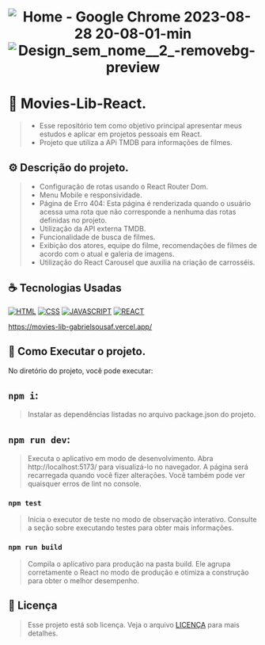 <h1 align="center" width:100%>

![Home - Google Chrome 2023-08-28 20-08-01-min](https://github.com/gabrielsousaf/Movies-Lib/assets/121953504/8c1b9793-04db-45c3-83e0-153a7baf0b60)
![Design_sem_nome__2_-removebg-preview](https://github.com/gabrielsousaf/Movies-Lib/assets/121953504/a90a4353-7d3a-41d8-9602-bd18c60bd0ba)


# 📱 Movies-Lib-React.
> * Esse repositório tem como objetivo principal apresentar meus estudos e aplicar em projetos pessoais em React.
> * Projeto que utiliza a APi TMDB para informações de filmes.
  

## ⚙ Descrição do projeto.
> * Configuração de rotas usando o React Router Dom.
> * Menu Mobile e responsividade.
> * Página de Erro 404: Esta página é renderizada quando o usuário acessa uma rota que não corresponde a nenhuma das rotas definidas no projeto.
> * Utilização da API externa TMDB.
> * Funcionalidade de busca de filmes.
> * Exibição dos atores, equipe do filme, recomendações de filmes de acordo com o atual e galeria de imagens.
> * Utilização do React Carousel que auxilia na criação de carrosséis.
 

## ☕ Tecnologias Usadas

[![HTML](https://img.shields.io/badge/HTML5-E34F26?style=for-the-badge&logo=html5&logoColor=white)](#)
[![CSS](https://img.shields.io/badge/CSS3-1572B6?style=for-the-badge&logo=css3&logoColor=white)](#)
[![JAVASCRIPT](https://img.shields.io/badge/JavaScript-F7DF1E?style=for-the-badge&logo=javascript&logoColor=black)](#)
[![REACT](https://img.shields.io/badge/React-20232A?style=for-the-badge&logo=react&logoColor=61DAFB)](#)

https://movies-lib-gabrielsousaf.vercel.app/



## 📎 Como Executar o projeto.

No diretório do projeto, você pode executar:

## `npm i`:
> Instalar as dependências listadas no arquivo package.json do projeto.

## `npm run dev`: 
> Executa o aplicativo em modo de desenvolvimento.
> Abra http://localhost:5173/ para visualizá-lo no navegador.
> A página será recarregada quando você fizer alterações.
> Você também pode ver quaisquer erros de lint no console.

### `npm test`
> Inicia o executor de teste no modo de observação interativo.
> Consulte a seção sobre executando testes para obter mais informações.

### `npm run build`
> Compila o aplicativo para produção na pasta build.
> Ele agrupa corretamente o React no modo de produção e otimiza a construção para obter o melhor desempenho.
   
## 📝 Licença

> Esse projeto está sob licença. Veja o arquivo [LICENÇA](LICENSE) para mais detalhes.


